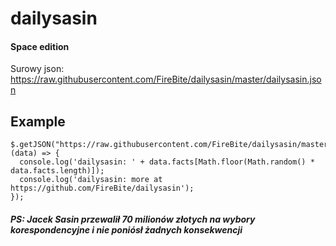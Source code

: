 # dailysasin
#### Space edition

Surowy json: https://raw.githubusercontent.com/FireBite/dailysasin/master/dailysasin.json

## Example
```
$.getJSON("https://raw.githubusercontent.com/FireBite/dailysasin/master/dailysasin.json", (data) => {
  console.log('dailysasin: ' + data.facts[Math.floor(Math.random() * data.facts.length)]);
  console.log('dailysasin: more at https://github.com/FireBite/dailysasin');
});
```


##### PS: Jacek Sasin przewalił 70 milionów złotych na wybory korespondencyjne i nie poniósł żadnych konsekwencji
